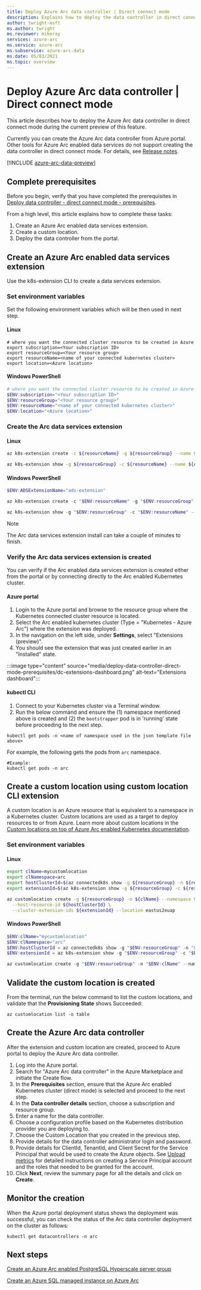 ```yaml
---
title: Deploy Azure Arc data controller | Direct connect mode
description: Explains how to deploy the data controller in direct connect mode. 
author: twright-msft
ms.author: twright
ms.reviewer: mikeray
services: azure-arc
ms.service: azure-arc
ms.subservice: azure-arc-data
ms.date: 05/03/2021
ms.topic: overview
---
```


#  Deploy Azure Arc data controller | Direct connect mode

This article describes how to deploy the Azure Arc data controller in direct connect mode during the current preview of this feature. 

Currently you can create the Azure Arc data controller from Azure portal. Other tools for Azure Arc enabled data services do not support creating the data controller in direct connect mode. For details, see [Release notes](release-notes.md).

[!INCLUDE [azure-arc-data-preview](../../../includes/azure-arc-data-preview.md)]

## Complete prerequisites

Before you begin, verify that you have completed the prerequisites in [Deploy data controller - direct connect mode - prerequisites](deploy-data-controller-direct-mode-prerequisites.md).

From a high level, this article explains how to complete these tasks:

1. Create an Azure Arc enabled data services extension. 
1. Create a custom location.
1. Deploy the data controller from the portal.

## Create an Azure Arc enabled data services extension

Use the k8s-extension CLI to create a data services extension.

### Set environment variables

Set the following environment variables which will be then used in next step.

#### Linux

``` terminal
# where you want the connected cluster resource to be created in Azure 
export subscription=<Your subscription ID>
export resourceGroup=<Your resource group>
export resourceName=<name of your connected kubernetes cluster>
export location=<Azure location>
```

#### Windows PowerShell
``` PowerShell
# where you want the connected cluster resource to be created in Azure 
$ENV:subscription="<Your subscription ID>"
$ENV:resourceGroup="<Your resource group>"
$ENV:resourceName="<name of your connected kubernetes cluster>"
$ENV:location="<Azure location>"
```

### Create the Arc data services extension

#### Linux

```bash
az k8s-extension create -c ${resourceName} -g ${resourceGroup} --name ${ADSExtensionName} --cluster-type connectedClusters --extension-type microsoft.arcdataservices --auto-upgrade false --scope cluster --release-namespace arc --config Microsoft.CustomLocation.ServiceAccount=sa-bootstrapper

az k8s-extension show -g ${resourceGroup} -c ${resourceName} --name ${ADSExtensionName} --cluster-type connectedclusters
```

#### Windows PowerShell
```PowerShell
$ENV:ADSExtensionName="ads-extension"

az k8s-extension create -c "$ENV:resourceName" -g "$ENV:resourceGroup" --name "$ENV:ADSExtensionName" --cluster-type connectedClusters --extension-type microsoft.arcdataservices --auto-upgrade false --scope cluster --release-namespace arc --config Microsoft.CustomLocation.ServiceAccount=sa-bootstrapper

az k8s-extension show -g "$ENV:resourceGroup" -c "$ENV:resourceName" --name "$ENV:ADSExtensionName" --cluster-type connectedclusters
```

> [!NOTE]
> The Arc data services extension install can take a couple of minutes to finish.

### Verify the Arc data services extension is created

You can verify if  the Arc enabled data services extension is created either from the portal or by connecting directly to the Arc enabled Kubernetes cluster. 

#### Azure portal
1. Login to the Azure portal and browse to the resource group where the Kubernetes connected cluster resource is located.
1. Select the Arc enabled kubernetes cluster (Type = "Kubernetes - Azure Arc") where the extension was deployed.
1. In the navigation on the left side, under **Settings**, select "Extensions (preview)".
1. You should see the extension that was just created earlier in an "Installed" state.

:::image type="content" source="media/deploy-data-controller-direct-mode-prerequisites/dc-extensions-dashboard.png" alt-text="Extensions dashboard":::

#### kubectl CLI

1. Connect to your Kubernetes cluster via a Terminal window.
1. Run the below command and ensure the (1) namespace mentioned above is created and (2) the `bootstrapper` pod is in 'running' state before proceeding to the next step.

``` console
kubectl get pods -n <name of namespace used in the json template file above>
```

For example, the following gets the pods from `arc` namespace.

```console
#Example:
kubectl get pods -n arc
```

## Create a custom location using custom location CLI extension

A custom location is an Azure resource that is equivalent to a namespace in a Kubernetes cluster.  Custom locations are used as a target to deploy resources to or from Azure. Learn more about custom locations in the [Custom locations on top of Azure Arc enabled Kubernetes documentation](../kubernetes/conceptual-custom-locations.md).

### Set environment variables

#### Linux

```bash
export clName=mycustomlocation
export clNamespace=arc
export hostClusterId=$(az connectedk8s show -g ${resourceGroup} -n ${resourceName} --query id -o tsv)
export extensionId=$(az k8s-extension show -g ${resourceGroup} -c ${resourceName} --cluster-type connectedClusters --name ${ADSExtensionName} --query id -o tsv)

az customlocation create -g ${resourceGroup} -n ${clName} --namespace ${clNamespace} \
  --host-resource-id ${hostClusterId} \
  --cluster-extension-ids ${extensionId} --location eastus2euap
```

#### Windows PowerShell
```PowerShell
$ENV:clName="mycustomlocation"
$ENV:clNamespace="arc"
$ENV:hostClusterId = az connectedk8s show -g "$ENV:resourceGroup" -n "$ENV:resourceName" --query id -o tsv
$ENV:extensionId = az k8s-extension show -g "$ENV:resourceGroup" -c "$ENV:resourceName" --cluster-type connectedClusters --name "$ENV:ADSExtensionName" --query id -o tsv

az customlocation create -g "$ENV:resourceGroup" -n "$ENV:clName" --namespace "$ENV:clNamespace" --host-resource-id "$ENV:hostClusterId" --cluster-extension-ids "$ENV:extensionId"
```

## Validate  the custom location is created

From the terminal, run the below command to list the custom locations, and validate that the **Provisioning State** shows Succeeded:

```azurecli
az customlocation list -o table
```

## Create the Azure Arc data controller

After the extension and custom location are created, proceed to Azure portal to deploy the Azure Arc data controller.

1. Log into the Azure portal.
1. Search for "Azure Arc data controller" in the Azure Marketplace and initiate the Create flow.
1. In the **Prerequisites** section, ensure that the Azure Arc enabled Kubernetes cluster (direct mode) is selected and proceed to the next step.
1. In the **Data controller details** section, choose a subscription and resource group.
1. Enter a name for the data controller.
1. Choose a configuration profile based on the Kubernetes distribution provider you are deploying to.
1. Choose the Custom Location that you created in the previous step.
1. Provide details for the data controller administrator login and password.
1. Provide details for ClientId, TenantId, and Client Secret for the Service Principal that would be used to create the Azure objects. See [Upload metrics](upload-metrics-and-logs-to-azure-monitor.md) for detailed instructions on creating a Service Principal account and the roles that needed to be granted for the account.
1. Click **Next**, review the summary page for all the details and click on **Create**.

## Monitor the creation

When the Azure portal deployment status shows the deployment was successful, you can check the status of the Arc data controller deployment on the cluster as follows:

```console
kubectl get datacontrollers -n arc
```

## Next steps

[Create an Azure Arc enabled PostgreSQL Hyperscale server group](create-postgresql-hyperscale-server-group.md)

[Create an Azure SQL managed instance on Azure Arc](create-sql-managed-instance.md)
